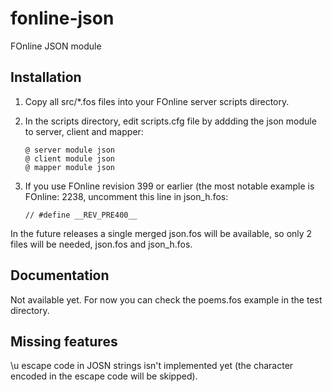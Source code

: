 fonline-json
============

FOnline JSON module


Installation
-------------

1. Copy all src/*.fos files into your FOnline server scripts directory.
2. In the scripts directory, edit scripts.cfg file by addding the json module to server, client and mapper:

    ```
    @ server module json
    @ client module json
    @ mapper module json
    ```
3. If you use FOnline revision 399 or earlier (the most notable example is FOnline: 2238, uncomment this line in json_h.fos:

    ```
    // #define __REV_PRE400__
    ```
In the future releases a single merged json.fos will be available, so only 2 files will be needed, json.fos and json_h.fos.


Documentation
-------------

Not available yet. For now you can check the poems.fos example in the test directory.


Missing features
----------------

\u escape code in JOSN strings isn't implemented yet (the character encoded in the escape code will be skipped).
